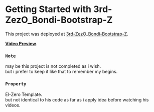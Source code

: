 # Getting Started with 3rd-ZezO_Bondi-Bootstrap-Z

This project was deployed at [3rd-ZezO_Bondi-Bootstrap-Z](https://asdmnf.github.io/3rd-ZezO_Bondi-Bootstrap-Z).

**[Video Preview](https://youtu.be/Jn62jOCK1JM)**.

### `Note`

may be this project is not completed as i wish.\
but i prefer to keep it like that to remember my begins.

### `Property`
El-Zero Template.\
but not identical to his code as far as i apply idea before watching his videos.